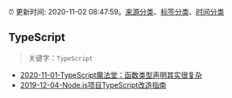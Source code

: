 :alarm_clock: 更新时间: 2020-11-02 08:47:59。[来源分类](../README.md)、[标签分类](../TAGS.md)、[时间分类](../TIMELINE.md)

## TypeScript


> 关键字：`TypeScript`



- [2020-11-01-TypeScript魔法堂：函数类型声明其实很复杂](https://juejin.im/post/6890360742671810574) 
- [2019-12-04-Node.js项目TypeScript改造指南](https://juejin.im/post/5de4867f51882573135415dd) 